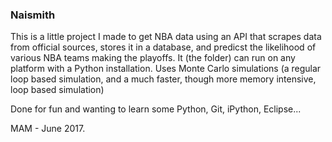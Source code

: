 ### Naismith ###
This is a little project I made to get NBA data using an API that 
scrapes data from official sources, stores it in a database, 
and predicst the likelihood of various NBA teams making the playoffs.
It (the folder) can run on any platform with a Python installation. 
Uses Monte Carlo simulations (a regular loop based simulation,
and a much faster, though more memory intensive, loop based simulation)

Done for fun and wanting to learn some Python, Git, iPython, Eclipse...

MAM - June 2017.
